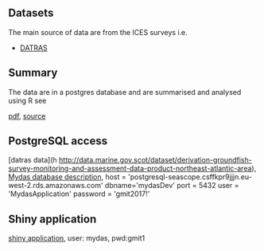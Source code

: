 ## Datasets

The main source of data are from the ICES surveys i.e.
+ [DATRAS](http://data.marine.gov.scot/dataset/derivation-groundfish-survey-monitoring-and-assessment-data-product-northeast-atlantic-area)

## Summary

The data are in a postgres database and are summarised and analysed using R see

[ pdf](https://github.com/flr/mydas/blob/master/tasks/task2/R/task2-survey-summary.pdf),
[source](https://github.com/flr/mydas/blob/master/tasks/task2/R/task2-survey-summary.Rmd)

## PostgreSQL access
[datras data](h http://data.marine.gov.scot/dataset/derivation-groundfish-survey-monitoring-and-assessment-data-product-northeast-atlantic-area),
[Mydas database description](https://github.com/tunafish72/mydas/blob/master/Databasedescripton.pdf),
host = 'postgresql-seascope.csffkpr9jjjn.eu-west-2.rds.amazonaws.com'
dbname='mydasDev'
port = 5432
user = 'MydasApplication'
password = 'gmit2017!'

## Shiny application

[shiny application](http://35.177.86.42:3838/mydas/), 
user: mydas, pwd:gmit1